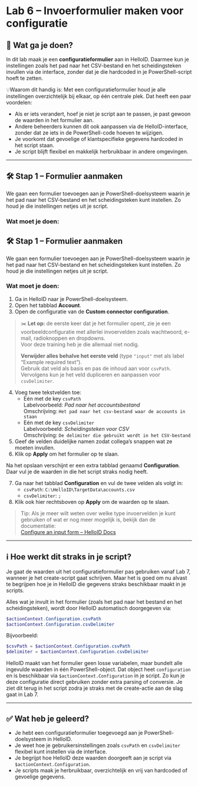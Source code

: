 
# Lab 6 – Invoerformulier maken voor configuratie

## 🧭 Wat ga je doen?

In dit lab maak je een **configuratieformulier** aan in HelloID. Daarmee kun je instellingen zoals het pad naar het CSV-bestand en het scheidingsteken invullen via de interface, zonder dat je die hardcoded in je PowerShell-script hoeft te zetten.

💡Waarom dit handig is:
Met een configuratieformulier houd je alle instellingen overzichtelijk bij elkaar, op één centrale plek. Dat heeft een paar voordelen:
- Als er iets verandert, hoef je niet je script aan te passen, je past gewoon de waarden in het formulier aan.
- Andere beheerders kunnen dit ook aanpassen via de HelloID-interface, zonder dat ze iets in de PowerShell-code hoeven te wijzigen.
- Je voorkomt dat gevoelige of klantspecifieke gegevens hardcoded in het script staan.
- Je script blijft flexibel en makkelijk herbruikbaar in andere omgevingen.

---

## 🛠️ Stap 1 – Formulier aanmaken

We gaan een formulier toevoegen aan je PowerShell-doelsysteem waarin je het pad naar het CSV-bestand en het scheidingsteken kunt instellen. Zo houd je die instellingen netjes uit je script.

### Wat moet je doen:

## 🛠️ Stap 1 – Formulier aanmaken

We gaan een formulier toevoegen aan je PowerShell-doelsysteem waarin je het pad naar het CSV-bestand en het scheidingsteken kunt instellen. Zo houd je die instellingen netjes uit je script.

### Wat moet je doen:

1. Ga in HelloID naar je PowerShell-doelsysteem.  
2. Open het tabblad **Account**.  
3. Open de configuratie van de **Custom connector configuration**.

> ✂️ **Let op:** de eerste keer dat je het formulier opent, zie je een voorbeeldconfiguratie met allerlei invoervelden zoals wachtwoord, e-mail, radioknoppen en dropdowns.  
> Voor deze training heb je die allemaal niet nodig.  
>  
> **Verwijder alles behalve het eerste veld** (type `"input"` met als label “Example required text”).  
> Gebruik dat veld als basis en pas de inhoud aan voor `csvPath`.  
> Vervolgens kun je het veld dupliceren en aanpassen voor `csvDelimiter`.

4. Voeg twee tekstvelden toe:
   - Eén met de key `csvPath`  
     Labelvoorbeeld: *Pad naar het accountsbestand*  
     Omschrijving: `Het pad naar het csv-bestand waar de accounts in staan`
   - Eén met de key `csvDelimiter`  
     Labelvoorbeeld: *Scheidingsteken voor CSV*  
     Omschrijving: `De delimiter die gebruikt wordt in het CSV-bestand`
5. Geef de velden duidelijke namen zodat collega’s snappen wat ze moeten invullen.
6. Klik op **Apply** om het formulier op te slaan.

Na het opslaan verschijnt er een extra tabblad genaamd **Configuration**. Daar vul je de waarden in die het script straks nodig heeft.

7. Ga naar het tabblad **Configuration** en vul de twee velden als volgt in:
   - `csvPath`: `C:\HelloID\TargetData\accounts.csv`
   - `csvDelimiter`: `;`
8. Klik ook hier rechtsboven op **Apply** om de waarden op te slaan.

> Tip: Als je meer wilt weten over welke type invoervelden je kunt gebruiken of wat er nog meer mogelijk is, bekijk dan de documentatie:  
> [Configure an input form – HelloID Docs](https://docs.helloid.com/en/provisioning/target-systems/powershell-target-systems/input-forms--provisioning-systems-.html)

---

## ℹ️ Hoe werkt dit straks in je script?

Je gaat de waarden uit het configuratieformulier pas gebruiken vanaf Lab 7, wanneer je het create-script gaat schrijven. Maar het is goed om nu alvast te begrijpen hoe je in HelloID die gegevens straks beschikbaar maakt in je scripts.

Alles wat je invult in het formulier (zoals het pad naar het bestand en het scheidingsteken), wordt door HelloID automatisch doorgegeven via:

```powershell
$actionContext.Configuration.csvPath
$actionContext.Configuration.csvDelimiter
```

Bijvoorbeeld:

```powershell
$csvPath = $actionContext.Configuration.csvPath
$delimiter = $actionContext.Configuration.csvDelimiter
```

HelloID maakt van het formulier geen losse variabelen, maar bundelt alle ingevulde waarden in één PowerShell-object. Dat object heet `configuration` en is beschikbaar via `$actionContext.Configuration` in je script. Zo kun je deze configuratie direct gebruiken zonder extra parsing of conversie.
Je ziet dit terug in het script zodra je straks met de create-actie aan de slag gaat in Lab 7.

---

## ✅ Wat heb je geleerd?

- Je hebt een configuratieformulier toegevoegd aan je PowerShell-doelsysteem in HelloID.
- Je weet hoe je gebruikersinstellingen zoals `csvPath` en `csvDelimiter` flexibel kunt instellen via de interface.
- Je begrijpt hoe HelloID deze waarden doorgeeft aan je script via `$actionContext.Configuration`.
- Je scripts maak je herbruikbaar, overzichtelijk en vrij van hardcoded of gevoelige gegevens.
